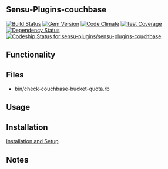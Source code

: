 ## Sensu-Plugins-couchbase

[ ![Build Status](https://travis-ci.org/sensu-plugins/sensu-plugins-couchbase.svg?branch=master)](https://travis-ci.org/sensu-plugins/sensu-plugins-conntrack)
[![Gem Version](https://badge.fury.io/rb/sensu-plugins-conntrack.svg)](http://badge.fury.io/rb/sensu-plugins-conntrack)
[![Code Climate](https://codeclimate.com/github/sensu-plugins/sensu-plugins-conntrack/badges/gpa.svg)](https://codeclimate.com/github/sensu-plugins/sensu-plugins-conntrack)
[![Test Coverage](https://codeclimate.com/github/sensu-plugins/sensu-plugins-conntrack/badges/coverage.svg)](https://codeclimate.com/github/sensu-plugins/sensu-plugins-conntrack)
[![Dependency Status](https://gemnasium.com/sensu-plugins/sensu-plugins-conntrack.svg)](https://gemnasium.com/sensu-plugins/sensu-plugins-conntrack)
[![Codeship Status for sensu-plugins/sensu-plugins-couchbase](https://codeship.com/projects/3087cc30-d4eb-0132-5af9-16774c8da8c5/status?branch=master)](https://codeship.com/projects/77916)

## Functionality

## Files
 * bin/check-couchbase-bucket-quota.rb

## Usage

## Installation

[Installation and Setup](http://sensu-plugins.io/docs/installation_instructions.html)

## Notes
